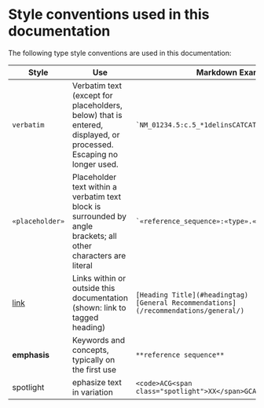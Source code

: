 # Style conventions used in this documentation

The following type style conventions are used in this documentation:

| Style          | Use                                             | Markdown Example         | Rendered Example    |
| -------------- | --------------                                  | ---------------------    | ------------------- |
| `verbatim`     | Verbatim text (except for placeholders, below) that is entered, displayed, or processed. Escaping no longer used. | `` `NM_01234.5:c.5_*1delinsCATCAT` ``    | `NM_01234.5:c.5_*1delinsCATCAT` |
| `«placeholder»`    | Placeholder text within a verbatim text block is surrounded by angle brackets; all other characters are literal     | `` `«reference_sequence»:«type».«position_and_edit»` ``          | `«reference_sequence»:«type».«position_and_edit»` |
| [link]()       | Links within or outside this documentation (shown: link to tagged heading)      | `[Heading Title](#headingtag)`<br>`[General Recommendations](/recommendations/general/)`        | [Heading Title](#headingtag)<br>[General Recommendations](/recommendations/general/)     |
| **emphasis**       | Keywords and concepts, typically on the first use            | `**reference sequence**` | **reference sequence**  |
| spotlight  | ephasize text in variation | `<code>ACG<span class="spotlight">XX</span>GCA</code>` | <code>ACG<span class="spotlight">XX</span>GCA</code>  |

